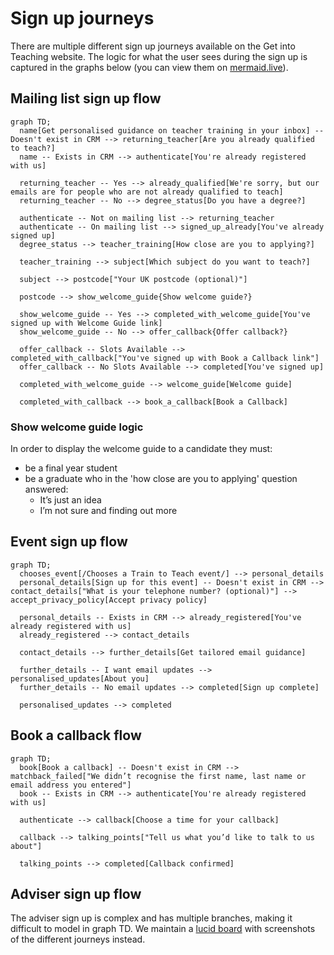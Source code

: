 # Sign up journeys

There are multiple different sign up journeys available on the Get into Teaching website. The logic for what the user sees during the sign up is captured in the graphs below (you can view them on [mermaid.live](https://mermaid.live/)).

## Mailing list sign up flow

```mermaid
graph TD;
  name[Get personalised guidance on teacher training in your inbox] -- Doesn't exist in CRM --> returning_teacher[Are you already qualified to teach?]
  name -- Exists in CRM --> authenticate[You're already registered with us]
  
  returning_teacher -- Yes --> already_qualified[We're sorry, but our emails are for people who are not already qualified to teach]
  returning_teacher -- No --> degree_status[Do you have a degree?]

  authenticate -- Not on mailing list --> returning_teacher
  authenticate -- On mailing list --> signed_up_already[You've already signed up]
  degree_status --> teacher_training[How close are you to applying?]
  
  teacher_training --> subject[Which subject do you want to teach?]

  subject --> postcode["Your UK postcode (optional)"]
  
  postcode --> show_welcome_guide{Show welcome guide?}
  
  show_welcome_guide -- Yes --> completed_with_welcome_guide[You've signed up with Welcome Guide link]
  show_welcome_guide -- No --> offer_callback{Offer callback?}
  
  offer_callback -- Slots Available --> completed_with_callback["You've signed up with Book a Callback link"]
  offer_callback -- No Slots Available --> completed[You've signed up] 

  completed_with_welcome_guide --> welcome_guide[Welcome guide]

  completed_with_callback --> book_a_callback[Book a Callback]
```

### Show welcome guide logic

In order to display the welcome guide to a candidate they must:

* be a final year student
* be a graduate who in the 'how close are you to applying' question answered:
  * It’s just an idea
  * I’m not sure and finding out more

## Event sign up flow

```mermaid
graph TD;
  chooses_event[/Chooses a Train to Teach event/] --> personal_details
  personal_details[Sign up for this event] -- Doesn't exist in CRM --> contact_details["What is your telephone number? (optional)"] --> accept_privacy_policy[Accept privacy policy]

  personal_details -- Exists in CRM --> already_registered[You've already registered with us]
  already_registered --> contact_details

  contact_details --> further_details[Get tailored email guidance]

  further_details -- I want email updates --> personalised_updates[About you]
  further_details -- No email updates --> completed[Sign up complete]

  personalised_updates --> completed
```

## Book a callback flow

```mermaid
graph TD;
  book[Book a callback] -- Doesn't exist in CRM --> matchback_failed["We didn’t recognise the first name, last name or email address you entered"]
  book -- Exists in CRM --> authenticate[You're already registered with us]

  authenticate --> callback[Choose a time for your callback]
  
  callback --> talking_points["Tell us what you’d like to talk to us about"]

  talking_points --> completed[Callback confirmed]
```

## Adviser sign up flow

The adviser sign up is complex and has multiple branches, making it difficult to model in graph TD. We maintain a [lucid board](https://lucid.app/lucidchart/dd4d9f2d-57e9-406c-b58b-bb3847460142/edit?from_internal=true) with screenshots of the different journeys instead.
